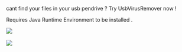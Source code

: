 cant find your files in your  usb pendrive ? Try UsbVirusRemover now ! 

Requires Java Runtime Environment to be installed . 

<img src="http://s18.postimg.org/5g6uhy6eh/Screenshot_57.png">
<br><br>
<img src="http://s18.postimg.org/s65zaxpm1/Screenshot_58.png">
